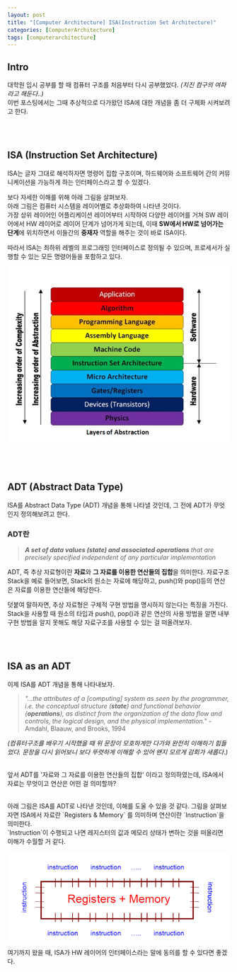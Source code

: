 ```yaml
---
layout: post
title: "[Computer Architecture] ISA(Instruction Set Architecture)"
categories: [ComputerArchitecture]
tags: [computerarchitecture]
---
```


## Intro
대학원 입시 공부를 할 때 컴퓨터 구조를 처음부터 다시 공부했었다. _(지진 컴구의 여파라고 해둔다..)_
<br>이번 포스팅에서는 그때 추상적으로 다가왔던 ISA에 대한 개념을 좀 더 구체화 시켜보려고 한다.


<br><br>

## ISA (Instruction Set Architecture)
ISA는 글자 그대로 해석하자면 명령어 집합 구조이며, 하드웨어와 소프트웨어 간의 커뮤니케이션을 가능하게 하는 인터페이스라고 할 수 있겠다.

보다 자세한 이해를 위해 아래 그림을 살펴보자.
<br>아래 그림은 컴퓨터 시스템을 레이어별로 추상화하여 나타낸 것이다. 
<br>가장 상위 레이어인 어플리케이션 레이어부터 시작하여 다양한 레이어를 거쳐 SW 레이어에서 HW 레이어로 레이어 단계가 넘어가게 되는데, 이때 **SW에서 HW로 넘어가는 단계**에 위치하면서 이들간의 **중재자** 역할을 해주는 것이 바로 ISA이다.

따라서 ISA는 최하위 레벨의 프로그래밍 인터페이스로 정의될 수 있으며, 프로세서가 실행할 수 있는 모든 명령어들을 포함하고 있다.

![img](/assets/img/posts/200910_1.png)

<br><br>

## ADT (Abstract Data Type)
ISA를 Abstract Data Type (ADT) 개념을 통해 나타낼 것인데, 그 전에 ADT가 무엇인지 정의해보려고 한다.

### ADT란
> _**A set of data values (state) and associated operations** that are precisely specified independent of any particular implementation_

ADT, 즉 추상 자료형이란 **자료**와 **그 자료를 이용한 연산들의 집합**을 의미한다.
자료구조 Stack을 예로 들어보면, Stack의 원소는 자료에 해당하고, push()와 pop()등의 연산은 자료를 이용한 연산들에 해당한다. 

덧붙여 말하자면, 추상 자료형은 구체적 구현 방법을 명시하지 않는다는 특징을 가진다. 
<br>Stack을 사용할 때 원소의 타입과 push(), pop()과 같은 연산의 사용 방법을 알면 내부 구현 방법을 알지 못해도 해당 자료구조를 사용할 수 있는 걸 떠올려보자.

<br><br>

## ISA as an ADT
이제 ISA를 ADT 개념을 통해 나타내보자.

> _"...the attributes of a [computing] system as seen by the programmer, i.e. the conceptual structure (**state**) and functional behavior (**operations**), as distinct from the organization of the data flow and controls, the logical design, and the physical implementation."_  - Amdahl, Blaauw, and Brooks, 1994

_(컴퓨터구조를 배우기 시작했을 때 위 문장이 모호하게만 다가와 완전히 이해하기 힘들었다. 문장을 다시 읽어보니 보다 뚜렷하게 이해할 수 있어 왠지 모르게 감회가 새롭다.)_

<br>앞서 ADT를 '자료와 그 자료를 이용한 연산들의 집합' 이라고 정의하였는데, ISA에서 자료는 무엇이고 연산은 어떤 걸 의미할까?

<br>
아래 그림은 ISA를 ADT로 나타낸 것인데, 이해를 도울 수 있을 것 같다. 
그림을 살펴보자면 ISA에서 자료란 `Registers & Memory` 를 의미하며 연산이란 `Instruction`을 의미한다.
<br>`Instruction`이 수행되고 나면 레지스터의 값과 메모리 상태가 변하는 것을 떠올리면 이해가 수월할 거 같다.

![img](/assets/img/posts/200910_2.png) 
     
여기까지 왔을 때, ISA가 HW 레이어의 인터페이스라는 말에 동의를 할 수 있다면 좋겠다.
